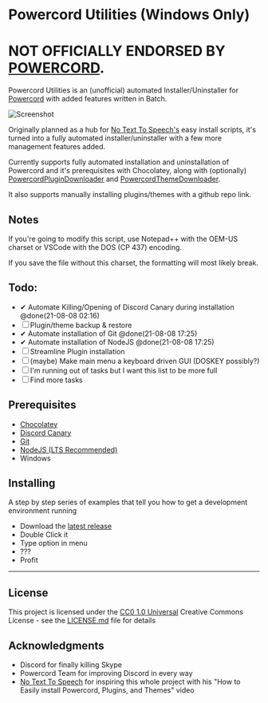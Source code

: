 # Powercord Utilities (Windows Only)

# NOT OFFICIALLY ENDORSED BY [POWERCORD](https://powercord.dev/).

Powercord Utilities is an (unofficial) automated Installer/Uninstaller for [Powercord](https://powercord.dev/) with added features written in Batch.

![Screenshot](https://i.imgur.com/HHgDXnG.png)

Originally planned as a hub for [No Text To Speech's](https://www.youtube.com/watch?v=Mop8515xtCE) easy install scripts, it's turned into a fully automated installer/uninstaller with a few more management features added.

Currently supports fully automated installation and uninstallation of Powercord and it's prerequisites with Chocolatey, along with (optionally) [PowercordPluginDownloader](https://github.com/LandenStephenss/PowercordPluginDownloader) and [PowercordThemeDownloader](https://github.com/ploogins/PowercordThemeDownloader).

It also supports manually installing plugins/themes with a github repo link.

## Notes
If you're going to modify this script, use Notepad++ with the OEM-US charset or VSCode with the DOS (CP 437) encoding. 

If you save the file without this charset, the formatting will most likely break.

## Todo:
  - ✔ Automate Killing/Opening of Discord Canary during installation @done(21-08-08 02:16)
  - ☐ Plugin/theme backup & restore
  - ✔ Automate installation of Git @done(21-08-08 17:25)
  - ✔ Automate installation of NodeJS @done(21-08-08 17:25)
  - ☐ Streamline Plugin installation
  - ☐ (maybe) Make main menu a keyboard driven GUI (DOSKEY possibly?)
  - ☐ I'm running out of tasks but I want this list to be more full
  - ☐ Find more tasks

## Prerequisites

- [Chocolatey](https://community.chocolatey.org/)
- [Discord Canary](https://discord.com/api/download/canary?platform=win)
- [Git](https://git-scm.com/downloads)
- [NodeJS (LTS Recommended)](https://nodejs.org)
- Windows

## Installing

A step by step series of examples that tell you how to get a development
environment running

- Download the [latest release](https://github.com/Ryah/Powercord-Utilities/releases/latest)
- Double Click it
- Type option in menu
- ???
- Profit

---

## License

This project is licensed under the [CC0 1.0 Universal](LICENSE.md)
Creative Commons License - see the [LICENSE.md](LICENSE.md) file for
details

## Acknowledgments

  - Discord for finally killing Skype
  - Powercord Team for improving Discord in every way
  - [No Text To Speech](https://www.youtube.com/c/NoTextToSpeech/) for inspiring this whole project with his "How to Easily install Powercord, Plugins, and Themes" video
